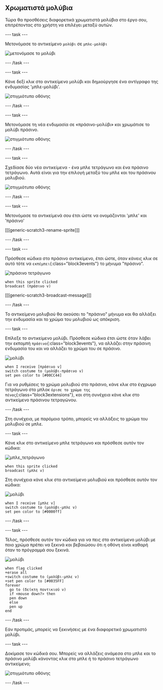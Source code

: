 ## Χρωματιστά μολύβια

Τώρα θα προσθέσεις διαφορετικά χρωματιστά μολύβια στο έργο σου, επιτρέποντας στο χρήστη να επιλέγει μεταξύ αυτών.

--- task ---

Μετονόμασε το αντικείμενο `μολύβι` σε `μπλε-μολύβι`

![μετονόμασε το μολύβι](images/rename-pencil.png)

--- /task ---

--- task ---

Κάνε δεξί κλικ στο αντικείμενο μολύβι και δημιούργησε ένα αντίγραφο της ενδυμασίας 'μπλε-μολύβι'.

![στιγμιότυπο οθόνης](images/paint-blue-duplicate.png)

--- /task ---

--- task ---

Μετονόμασε τη νέα ενδυμασία σε «πράσινο-μολύβι» και χρωμάτισε το μολύβι πράσινο.

![στιγμιότυπο οθόνης](images/paint-pencil-green.png)

--- /task ---

--- task ---

Σχεδίασε δύο νέα αντικείμενα - ένα μπλε τετράγωνο και ένα πράσινο τετράγωνο. Αυτά είναι για την επιλογή μεταξύ του μπλε και του πράσινου μολυβιού.

![στιγμιότυπο οθόνης](images/paint-selectors.png)

--- /task ---

--- task ---

Μετονόμασε τα αντικείμενά σου έτσι ώστε να ονομάζονται 'μπλε' και 'πράσινο'

[[[generic-scratch3-rename-sprite]]]

--- /task ---

--- task ---

Πρόσθεσε κώδικα στο πράσινο αντικείμενο, έτσι ώστε, όταν κάνεις κλικ σε αυτό τότε να `εκπέμπει`{:class="block3events"} το μήνυμα "πράσινο".

![πράσινο τετράγωνο](images/green_square.png)

```blocks3
when this sprite clicked
broadcast (πράσινο v)
```

[[[generic-scratch3-broadcast-message]]]

--- /task ---

Το αντικείμενο μολυβιού θα ακούσει το "πράσινο" μήνυμα και θα αλλάξει την ενδυμασία και το χρώμα του μολυβιού ως απόκριση.

--- task ---

Επίλεξε το αντικείμενο μολύβι. Πρόσθεσε κώδικα έτσι ώστε όταν λάβει την εκπομπή `πράσινο`{:class="block3events"}, να αλλάζει στην πράσινη ενδυμασία του και να αλλάζει το χρώμα του σε πράσινο.

![μολύβι](images/pencil.png)

```blocks3
when I receive [πράσινο v]
switch costume to (μολύβι-πράσινο v)
set pen color to [#00CC44]
```

Για να ρυθμίσεις το χρώμα μολυβιού στο πράσινο, κάνε κλικ στο έγχρωμο τετράγωνο στο μπλοκ `όρισε το χρώμα της πένας`{:class="block3extensions"}, και στη συνέχεια κάνε κλικ στο αντικείμενο πράσινου τετραγώνου.

--- /task ---

Στη συνέχεια, με παρόμοιο τρόπο, μπορείς να αλλάξεις το χρώμα του μολυβιού σε μπλε.

--- task ---

Κάνε κλικ στο αντικείμενο μπλε τετράγωνο και πρόσθεσε αυτόν τον κώδικα:

![μπλε_τετράγωνο](images/blue_square.png)

```blocks3
when this sprite clicked
broadcast (μπλε v)
```

Στη συνέχεια κάνε κλικ στο αντικείμενο μολυβιού και πρόσθεσε αυτόν τον κώδικα:

![μολύβι](images/pencil.png)

```blocks3
when I receive [μπλε v]
switch costume to (μολύβι-μπλε v)
set pen color to [#0000ff]
```

--- /task ---

--- task ---

Τέλος, πρόσθεσε αυτόν τον κώδικα για να πεις στο αντικείμενο μολύβι με ποιο χρώμα πρέπει να ξεκινά και βεβαιώσου ότι η οθόνη είναι καθαρή όταν το πρόγραμμά σου ξεκινά.

![μολύβι](images/pencil.png)

```blocks3
when flag clicked
+erase all
+switch costume to (μολύβι-μπλε v)
+set pen color to [#0035FF]
forever
  go to (δείκτη ποντικιού v)
  if <mouse down?> then 
  pen down
  else
  pen up
end
```

--- /task ---

Εάν προτιμάς, μπορείς να ξεκινήσεις με ένα διαφορετικό χρωματιστό μολύβι.

--- task ---

Δοκίμασε τον κώδικά σου. Μπορείς να αλλάζεις ανάμεσα στο μπλε και το πράσινο μολύβι κάνοντας κλικ στο μπλε ή το πράσινο τετράγωνο αντικείμενο;

![στιγμιότυπο οθόνης](images/paint-pens-test.png)

--- /task ---